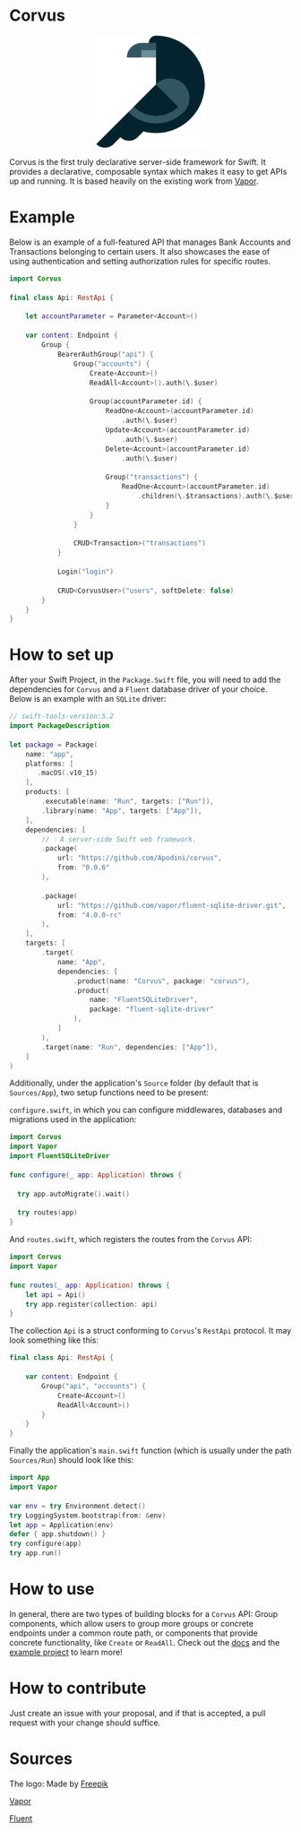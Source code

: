 # Corvus

<p align="center">
  <img width="200" src="https://raw.githubusercontent.com/Apodini/corvus/master/images/crow.png">
</p>

Corvus is the first truly declarative server-side framework for Swift. It provides a declarative, composable syntax which makes it easy to get APIs up and running. It is based heavily on the existing work from [Vapor](https://github.com/vapor/vapor).

# Example

Below is an example of a full-featured API that manages Bank Accounts and Transactions belonging to certain users. It also showcases the ease of using authentication and setting authorization rules for specific routes.

```Swift
import Corvus

final class Api: RestApi {

    let accountParameter = Parameter<Account>()

    var content: Endpoint {
        Group {
            BearerAuthGroup("api") {
                Group("accounts") {
                    Create<Account>()
                    ReadAll<Account>().auth(\.$user)
                    
                    Group(accountParameter.id) {
                        ReadOne<Account>(accountParameter.id)
                            .auth(\.$user)
                        Update<Account>(accountParameter.id)
                            .auth(\.$user)
                        Delete<Account>(accountParameter.id)
                            .auth(\.$user)

                        Group("transactions") {
                            ReadOne<Account>(accountParameter.id)
                                .children(\.$transactions).auth(\.$user)
                        }
                    }
                }

                CRUD<Transaction>("transactions")
            }

            Login("login")

            CRUD<CorvusUser>("users", softDelete: false)
        }
    }
}
```

# How to set up

After your Swift Project, in the `Package.Swift` file, you will need to add the dependencies 
for `Corvus` and a `Fluent` database driver of your choice. Below is an example with an 
`SQLite` driver:

```Swift
// swift-tools-version:5.2
import PackageDescription

let package = Package(
    name: "app",
    platforms: [
       .macOS(.v10_15)
    ],
    products: [
        .executable(name: "Run", targets: ["Run"]),
        .library(name: "App", targets: ["App"]),
    ],
    dependencies: [
        // 💧 A server-side Swift web framework.
        .package(
            url: "https://github.com/Apodini/corvus",
            from: "0.0.6"
        ),

        .package(
            url: "https://github.com/vapor/fluent-sqlite-driver.git",
            from: "4.0.0-rc"
        ),
    ],
    targets: [
        .target(
            name: "App",
            dependencies: [
                .product(name: "Corvus", package: "corvus"),
                .product(
                    name: "FluentSQLiteDriver",
                    package: "fluent-sqlite-driver"
                ),
            ]
        ),
        .target(name: "Run", dependencies: ["App"]),
    ]
)
```

Additionally, under the application's `Source` folder (by default that is `Sources/App`), two setup functions need to be present:

`configure.swift`, in which you can configure middlewares, databases and migrations used
in the application:

```Swift
import Corvus
import Vapor
import FluentSQLiteDriver

func configure(_ app: Application) throws {

  try app.autoMigrate().wait()

  try routes(app)
}
```

And `routes.swift`, which registers the routes from the `Corvus` API:
```Swift
import Corvus
import Vapor

func routes(_ app: Application) throws {
    let api = Api()
    try app.register(collection: api)
}
```

The collection `Api` is a struct conforming to `Corvus`'s `RestApi` protocol. It may look
something like this:

```Swift
final class Api: RestApi {

    var content: Endpoint {
        Group("api", "accounts") {
            Create<Account>()
            ReadAll<Account>()
        }
    }
}
```

Finally the application's `main.swift` function (which is usually under the path `Sources/Run`) should look like this:

```Swift
import App
import Vapor

var env = try Environment.detect()
try LoggingSystem.bootstrap(from: &env)
let app = Application(env)
defer { app.shutdown() }
try configure(app)
try app.run()
```

# How to use

In general, there are two types of building blocks for a `Corvus` API: Group components, which
allow users to group more groups or concrete endpoints under a common route path, or 
components that provide concrete functionality, like `Create` or `ReadAll`. Check out the 
[docs](https://apodini.github.io/corvus-docs/) and the [example project](https://github.com/Apodini/corvus-example-project) to learn more!

# How to contribute

Just create an issue with your proposal, and if that is accepted, a pull request with your change
should suffice.

# Sources
The logo: Made by [Freepik](https://www.flaticon.com/authors/freepik)

[Vapor](https://github.com/vapor/vapor)

[Fluent](https://github.com/vapor/fluent)
